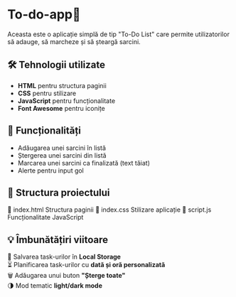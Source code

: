 # To-do-app📝

Aceasta este o aplicație simplă de tip "To-Do List" care permite utilizatorilor să adauge, să marcheze și să șteargă sarcini.

## 🛠 Tehnologii utilizate
- **HTML** pentru structura paginii  
- **CSS** pentru stilizare  
- **JavaScript** pentru funcționalitate  
- **Font Awesome** pentru iconițe 

## 🎯 Funcționalități
- Adăugarea unei sarcini în listă  
- Ștergerea unei sarcini din listă  
- Marcarea unei sarcini ca finalizată (text tăiat)  
- Alerte pentru input gol  

## 📂 Structura proiectului
📄 index.html Structura paginii 
📄 index.css Stilizare aplicație
📄 script.js Funcționalitate JavaScript 

## 💡 Îmbunătățiri viitoare
🚀 Salvarea task-urilor în **Local Storage**  
⏳ Planificarea task-urilor cu **dată și oră personalizată**  
🗑️ Adăugarea unui buton **"Șterge toate"**  
🌗 Mod tematic **light/dark mode** 
